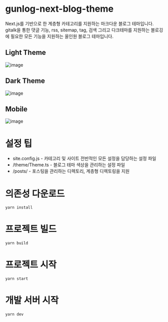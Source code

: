 # gunlog-next-blog-theme

Next.js를 기반으로 한 계층형 카테고리를 지원하는 마크다운 블로그 테마입니다. gitalk을 통한 댓글 기능, rss, sitemap, tag, 검색 그리고 다크테마를 지원하는 블로깅에 필요한 모든 기능을 지원하는 올인원 블로그 테마입니다.

## Light Theme

![image](https://user-images.githubusercontent.com/45007556/119343584-9c377900-bcd1-11eb-9596-3bd104712cff.png)

## Dark Theme

![image](https://user-images.githubusercontent.com/45007556/119343712-cb4dea80-bcd1-11eb-9144-95d00b4bf41b.png)

## Mobile

![image](https://user-images.githubusercontent.com/45007556/119343664-b7a28400-bcd1-11eb-968a-7ebf7931d5bc.png)

# 설정 팁

- site.config.js - 카테고리 및 사이트 전반적인 모든 설정을 담당하는 설정 파일
- /theme/Theme.ts - 블로그 테마 색상을 관리하는 설정 파일
- /posts/ - 포스팅을 관리하는 디렉토리, 계층형 디렉토링을 지원

# 의존성 다운로드

```
yarn install
```

# 프로젝트 빌드

```
yarn build
```

# 프로젝트 시작

```
yarn start
```

# 개발 서버 시작

```
yarn dev
```
